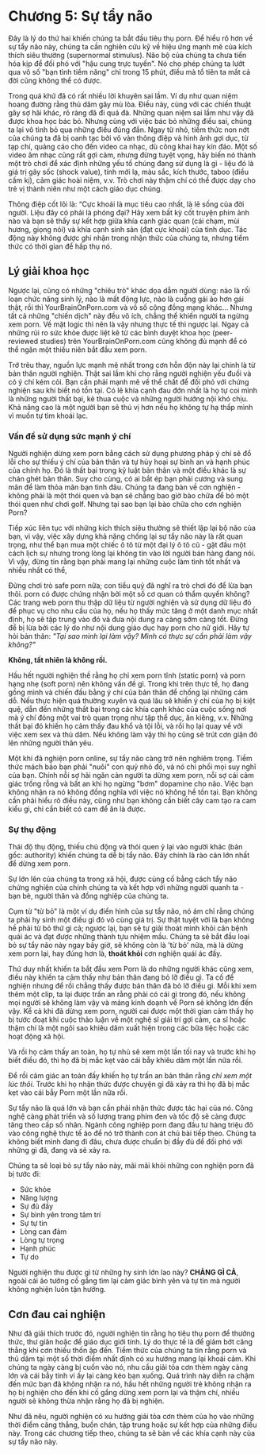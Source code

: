 # Chương 5: Sự tẩy não

Đây là lý do thứ hai khiến chúng ta bắt đầu tiêu thụ porn. Để hiểu rõ hơn về sự tẩy não này, chúng ta cần nghiên cứu kỹ về hiệu ứng mạnh mẽ của kích thích siêu thường (supernormal stimulus). Não bộ của chúng ta chưa tiến hóa kịp để đối phó với "hậu cung trực tuyến". Nó cho phép chúng ta lướt qua vô số "bạn tình tiềm năng" chỉ trong 15 phút, điều mà tổ tiên ta mất cả đời cũng không thể có được.

Trong quá khứ đã có rất nhiều lời khuyên sai lầm. Ví dụ như quan niệm hoang đường rằng thủ dâm gây mù lòa. Điều này, cùng với các chiến thuật gây sợ hãi khác, rõ ràng đã đi quá đà. Những quan niệm sai lầm như vậy đã được khoa học bác bỏ. Nhưng cùng với việc bác bỏ những điều sai, chúng ta lại vô tình bỏ qua những điều đúng đắn. Ngay từ nhỏ, tiềm thức non nớt của chúng ta đã bị oanh tạc bởi vô vàn thông điệp và hình ảnh gợi dục, từ tạp chí, quảng cáo cho đến video ca nhạc, dù công khai hay kín đáo. Một số video âm nhạc cũng rất gợi cảm, nhưng đừng tuyệt vọng, hãy biến nó thành một trò chơi để xác định những yếu tố chúng đang sử dụng là gì - liệu đó là giá trị gây sốc (shock value), tính mới lạ, màu sắc, kích thước, taboo (điều cấm kị), cảm giác hoài niệm, v.v. Trò chơi này thậm chí có thể được dạy cho trẻ vị thành niên như một cách giáo dục chúng.

Thông điệp cốt lõi là: “Cực khoái là mục tiêu cao nhất, là lẽ sống của đời người. Liệu đây có phải là phóng đại? Hãy xem bất kỳ cốt truyện phim ảnh nào và bạn sẽ thấy sự kết hợp giữa khía cạnh giác quan (cái chạm, mùi hương, giọng nói) và khía cạnh sinh sản (đạt cực khoái) của tình dục. Tác động này không được ghi nhận trong nhận thức của chúng ta, nhưng tiềm thức có thời gian để hấp thụ nó.

## Lý giải khoa học

Ngược lại, cũng có những "chiêu trò" khác dọa dẫm người dùng: nào là rối loạn chức năng sinh lý, nào là mất động lực, nào là cuồng gái ảo hơn gái thật, rồi thì YourBrainOnPorn.com và vô số cộng đồng mạng khác... Nhưng tất cả những "chiến dịch" này đều vô ích, chẳng thể khiến người ta ngừng xem porn. Về mặt logic thì nên là vậy nhưng thực tế thì ngược lại. Ngay cả những rủi ro sức khỏe được liệt kê từ các bình duyệt khoa học (peer-reviewed studies) trên YourBrainOnPorn.com cũng không đủ mạnh để có thể ngăn một thiếu niên bắt đầu xem porn.

Trớ trêu thay, nguồn lực mạnh mẽ nhất trong cơn hỗn độn này lại chính là từ bản thân người nghiện. Thật sai lầm khi cho rằng người nghiện yếu đuối và có ý chí kém cỏi. Bạn cần phải mạnh mẽ về thể chất để đối phó với chứng nghiện sau khi biết nó tồn tại. Có lẽ khía cạnh đau đớn nhất là họ tự coi mình là những người thất bại, kẻ thua cuộc và những người hướng nội khó chịu. Khả năng cao là một người bạn sẽ thú vị hơn nếu họ không tự hạ thấp mình vì muốn tự tìm khoái lạc.

### Vấn đề sử dụng sức mạnh ý chí

Người nghiện dừng xem porn bằng cách sử dụng phương pháp ý chí sẽ đổ lỗi cho sự thiếu ý chí của bản thân và tự hủy hoại sự bình an và hạnh phúc của chính họ. Đó là thất bại trong kỷ luật bản thân và một điều khác là sự chán ghét bản thân. Suy cho cùng, có ai bắt ép bạn phải cương và sung mãn để làm thỏa mãn bạn tình đâu. Chúng ta đang bàn về cơn nghiện - không phải là một thói quen và bạn sẽ chẳng bao giờ bào chữa để bỏ một thói quen như chơi golf. Nhưng tại sao bạn lại bào chữa cho cơn nghiện Porn?

Tiếp xúc liên tục với những kích thích siêu thường sẽ thiết lập lại bộ não của bạn, vì vậy, việc xây dựng khả năng chống lại sự tẩy não này là rất quan trọng, như thể bạn mua một chiếc ô tô từ một đại lý ô tô cũ - gật đầu một cách lịch sự nhưng trong lòng lại không tin vào lời người bán hàng đang nói. Vì vậy, đừng tin rằng bạn phải mang lại những cuộc làm tình tốt nhất và nhiều nhất có thể, 

Đừng chơi trò safe porn nữa; con tiểu quỷ đã nghĩ ra trò chơi đó để lừa bạn thôi. porn có được chứng nhận bởi một số cơ quan có thẩm quyền không? Các trang web porn thu thập dữ liệu từ người nghiện và sử dụng dữ liệu đó để phục vụ cho nhu cầu của họ, nếu họ thấy mức tăng ở một danh mục nhất định, họ sẽ tập trung vào đó và đưa nội dung ra càng sớm càng tốt. Đừng để bị lừa bởi các lý do như nội dung giáo dục hay porn cho nữ giới. Hãy tự hỏi bản thân: *"Tại sao mình lại làm vậy? Mình có thực sự cần phải làm vậy không?"*

**Không, tất nhiên là không rồi.**

Hầu hết người nghiện thề rằng họ chỉ xem porn tĩnh (static porn) và porn hạng nhẹ (soft porn) nên không vấn đề gì. Trong khi trên thực tế, họ đang gồng mình và chiến đấu bằng ý chí của bản thân để chống lại những cám dỗ. Nếu thực hiện quá thường xuyên và quá lâu sẽ khiến ý chí của họ bị kiệt quệ, dẫn đến những thất bại trong các khía cạnh khác của cuộc sống nơi mà ý chí đóng một vai trò quan trọng như tập thể dục, ăn kiêng, v.v. Những thất bại đó khiến họ cảm thấy đau khổ và tội lỗi, và rồi họ lại quay về với việc xem sex và thủ dâm. Nếu không làm vậy thì họ cũng sẽ trút cơn giận đó lên những người thân yêu.

Một khi đã nghiện porn online, sự tẩy não càng trở nên nghiêm trọng. Tiềm thức mách bảo bạn phải "nuôi" con quỷ nhỏ đó, và nó chi phối mọi suy nghĩ của bạn. Chính nỗi sợ hãi ngăn cản người ta dừng xem porn, nỗi sợ cái cảm giác trống rỗng và bất an khi họ ngừng "bơm" dopamine cho não. Việc bạn không nhận ra nó không đồng nghĩa với việc nó không hề tồn tại. Bạn không cần phải hiểu rõ điều này, cũng như bạn không cần biết cây cam tạo ra cam kiểu gì, chỉ cần biết có cam để ăn là được. 

### Sự thụ động

Thái độ thụ động, thiếu chủ động và thói quen ỷ lại vào người khác (bản gốc: authority) khiến chúng ta dễ bị tẩy não. Đây chính là rào cản lớn nhất để dừng xem porn.

Sự lớn lên của chúng ta trong xã hội, được củng cố bằng cách tẩy não chứng nghiện của chính chúng ta và kết hợp với những người quanh ta - bạn bè, người thân và đồng nghiệp của chúng ta. 

Cụm từ "từ bỏ" là một ví dụ điển hình của sự tẩy não, nó ám chỉ rằng chúng ta phải hy sinh một điều gì đó vô cùng giá trị. Sự thật tuyệt vời là bạn không hề phải từ bỏ thứ gì cả; ngược lại, bạn sẽ tự giải thoát mình khỏi căn bệnh quái ác và đạt được những thành tựu nhiệm mầu. Chúng ta sẽ bắt đầu loại bỏ sự tẩy não này ngay bây giờ, sẽ không còn là 'từ bỏ' nữa, mà là dừng xem porn lại, hay đúng hơn là, **thoát khỏi** cơn nghiện quái ác đấy.

Thứ duy nhất khiến ta bắt đầu xem Porn là do những người khác cũng xem, điều này khiến ta cảm thấy như bản thân đang bỏ lỡ điều gì. Ta cố để nghiện nhưng để rồi chẳng thấy được bản thân đã bỏ lỡ điều gì. Mỗi khi xem thêm một clip, ta lại được trấn an rằng phải có cái gì trong đó, nếu không mọi người sẽ không làm vậy và mảng kinh doạnh về Porn sẽ không lớn đến vậy. Kể cả khi đã dừng xem porn, người cai được một thời gian cảm thấy họ bị tước đoạt khi cuộc thảo luận về một nghệ sĩ giải trí gợi cảm, ca sĩ hoặc thậm chí là một ngôi sao khiêu dâm xuất hiện trong các bữa tiệc hoặc các hoạt động xã hội. 

Và rồi họ cảm thấy an toàn, họ tự nhủ sẽ xem một lần tối nay và trước khi họ biết điều đó, thì họ đã bị mắc kẹt vào cái bẫy khiêu dâm một lần nữa rồi.

Để rồi cảm giác an toàn đấy khiến họ tự trấn an bản thân rằng _chỉ xem một lúc thôi_. Trước khi họ nhận thức được chuyện gì đã xảy ra thì họ đã bị mắc kẹt vào cái bẫy Porn một lần nữa rồi.

Sự tẩy não là quá lớn và bạn cần phải nhận thức được tác hại của nó. Công nghệ càng phát triển và số lượng trang phim đen và tốc độ sẽ càng được tăng theo cấp số nhân. Ngành công nghiệp porn đang đầu tư hàng triệu đô vào công nghệ thực tế ảo để nó trở thành con át chủ bài tiếp theo. Chúng ta không biết mình đang đi đâu, chưa được chuẩn bị đầy đủ để đối phó với những gì đã, đang và sẽ xảy ra.

Chúng ta sẽ loại bỏ sự tẩy não này, mãi mãi khỏi những con nghiện porn đã bị tước đi:

* Sức khỏe
* Năng lượng
* Sự đủ đầy
* Sự bình yên trong tâm trí
* Sự tự tin
* Lòng can đảm
* Lòng tự trọng
* Hạnh phúc
* Tự do

Người nghiện thu được gì từ những hy sinh lớn lao này? **CHẢNG GÌ CẢ**, ngoài cái ảo tưởng cố gắng tìm lại cảm giác bình yên và tự tin mà người không nghiện luôn tận hưởng.

## Cơn đau cai nghiện

Như đã giải thích trước đó, người nghiện tin rằng họ tiêu thụ porn để thưởng thức, thư giãn hoặc để giáo dục giới tính. Lý do thực tế là để giảm bớt căng thẳng khi cơn thiếu thốn ập đến. Tiềm thức của chúng ta tin rằng porn và thủ dâm tại một số thời điểm nhất định có xu hướng mang lại khoái cảm. Khi chúng ta ngày càng bị cuốn vào nó, nhu cầu giải tỏa cơn thèm ngày càng lớn và cái bẫy tinh vi ấy lại càng kéo bạn xuống. Quá trình này diễn ra chậm đến mức bạn đã không nhận ra nó, hầu hết những người trẻ không nhận ra họ bị nghiện cho đến khi cố gắng dừng xem porn lại và thậm chí, nhiều người sẽ không thừa nhận rằng họ đã bị nghiện.

Như đã nêu, người nghiện có xu hướng giải tỏa cơn thèm của họ vào những thời điểm căng thẳng, buồn chán, tập trung hoặc sự kết hợp của những điều này. Trong các chương tiếp theo, chúng ta sẽ bàn về các khía cạnh này của sự tẩy não này.
